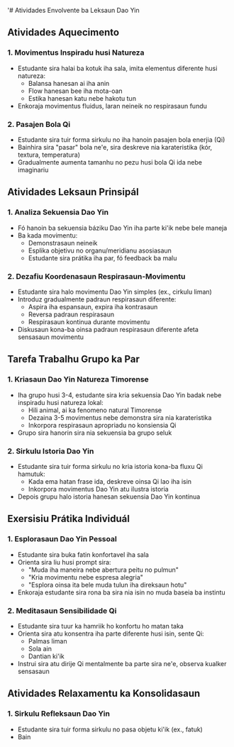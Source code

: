'# Atividades Envolvente ba Leksaun Dao Yin

## Atividades Aquecimento

### 1. Movimentus Inspiradu husi Natureza

- Estudante sira halai ba kotuk iha sala, imita elementus diferente husi natureza:
  * Balansa hanesan ai iha anin
  * Flow hanesan bee iha mota-oan
  * Estika hanesan katu nebe hakotu tun
- Enkoraja movimentus fluidus, laran neineik no respirasaun fundu

### 2. Pasajen Bola Qi

- Estudante sira tuir forma sirkulu no iha hanoin pasajen bola enerjia (Qi)
- Bainhira sira "pasar" bola ne'e, sira deskreve nia karateristika (kór, textura, temperatura)
- Gradualmente aumenta tamanhu no pezu husi bola Qi ida nebe imaginariu

## Atividades Leksaun Prinsipál

### 1. Analiza Sekuensia Dao Yin

- Fó hanoin ba sekuensia báziku Dao Yin iha parte ki'ik nebe bele maneja
- Ba kada movimentu:
  * Demonstrasaun neineik
  * Esplika objetivu no organu/meridianu asosiasaun
  * Estudante sira prátika iha par, fó feedback ba malu

### 2. Dezafiu Koordenasaun Respirasaun-Movimentu

- Estudante sira halo movimentu Dao Yin simples (ex., cirkulu liman)
- Introduz gradualmente padraun respirasaun diferente:
  * Aspira iha espansaun, expira iha kontrasaun
  * Reversa padraun respirasaun
  * Respirasaun kontinua durante movimentu
- Diskusaun kona-ba oinsa padraun respirasaun diferente afeta sensasaun movimentu

## Tarefa Trabalhu Grupo ka Par

### 1. Kriasaun Dao Yin Natureza Timorense

- Iha grupo husi 3-4, estudante sira kria sekuensia Dao Yin badak nebe inspiradu husi natureza lokal:
  * Hili animal, ai ka fenomeno natural Timorense
  * Dezaina 3-5 movimentus nebe demonstra sira nia karateristika
  * Inkorpora respirasaun apropriadu no konsiensia Qi
- Grupo sira hanorin sira nia sekuensia ba grupo seluk

### 2. Sirkulu Istoria Dao Yin

- Estudante sira tuir forma sirkulu no kria istoria kona-ba fluxu Qi hamutuk:
  * Kada ema hatan frase ida, deskreve oinsa Qi lao iha isin
  * Inkorpora movimentus Dao Yin atu ilustra istoria
- Depois grupu halo istoria hanesan sekuensia Dao Yin kontinua

## Exersisiu Prátika Individuál

### 1. Esplorasaun Dao Yin Pessoal

- Estudante sira buka fatin konfortavel iha sala
- Orienta sira liu husi prompt sira:
  * "Muda iha maneira nebe abertura peitu no pulmun"
  * "Kria movimentu nebe espresa alegria"
  * "Esplora oinsa ita bele muda tulun iha direksaun hotu"
- Enkoraja estudante sira rona ba sira nia isin no muda baseia ba instintu

### 2. Meditasaun Sensibilidade Qi

- Estudante sira tuur ka hamriik ho konfortu ho matan taka
- Orienta sira atu konsentra iha parte diferente husi isin, sente Qi:
  * Palmas liman
  * Sola ain
  * Dantian ki'ik
- Instrui sira atu dirije Qi mentalmente ba parte sira ne'e, observa kualker sensasaun

## Atividades Relaxamentu ka Konsolidasaun

### 1. Sirkulu Refleksaun Dao Yin

- Estudante sira tuir forma sirkulu no pasa objetu ki'ik (ex., fatuk)
- Bain